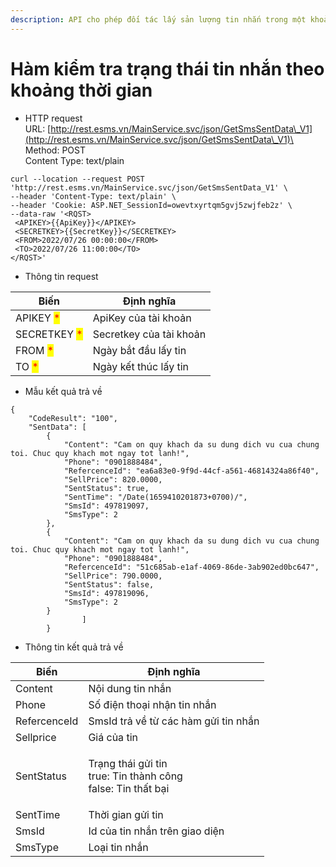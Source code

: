 ```yaml
---
description: API cho phép đối tác lấy sản lượng tin nhắn trong một khoảng thời gian
---
```


# Hàm kiểm tra trạng thái tin nhắn theo khoảng thời gian

* HTTP request\
  URL: [http://rest.esms.vn/MainService.svc/json/GetSmsSentData\_V1](http://rest.esms.vn/MainService.svc/json/GetSmsSentData\_V1)\
  Method: POST\
  Content Type: text/plain

```
curl --location --request POST 'http://rest.esms.vn/MainService.svc/json/GetSmsSentData_V1' \
--header 'Content-Type: text/plain' \
--header 'Cookie: ASP.NET_SessionId=owevtxyrtqm5gvj5zwjfeb2z' \
--data-raw '<RQST>
 <APIKEY>{{ApiKey}}</APIKEY>
 <SECRETKEY>{{SecretKey}}</SECRETKEY>
 <FROM>2022/07/26 00:00:00</FROM>
 <TO>2022/07/26 11:00:00</TO>
</RQST>'
```

* Thông tin request

| Biến                                         | Định nghĩa              |
| -------------------------------------------- | ----------------------- |
| APIKEY <mark style="color:red;">\*</mark>    | ApiKey của tài khoản    |
| SECRETKEY <mark style="color:red;">\*</mark> | Secretkey của tài khoản |
| FROM <mark style="color:red;">\*</mark>      | Ngày bắt đầu lấy tin    |
| TO <mark style="color:red;">\*</mark>        | Ngày kết thúc lấy tin   |

* Mẫu kết quả trả về

```
{
    "CodeResult": "100",
    "SentData": [
        {
            "Content": "Cam on quy khach da su dung dich vu cua chung toi. Chuc quy khach mot ngay tot lanh!",
            "Phone": "0901888484",
            "RefercenceId": "ea6a83e0-9f9d-44cf-a561-46814324a86f40",
            "SellPrice": 820.0000,
            "SentStatus": true,
            "SentTime": "/Date(1659410201873+0700)/",
            "SmsId": 497819097,
            "SmsType": 2
        },
        {
            "Content": "Cam on quy khach da su dung dich vu cua chung toi. Chuc quy khach mot ngay tot lanh!",
            "Phone": "0901888484",
            "RefercenceId": "51c685ab-e1af-4069-86de-3ab902ed0bc647",
            "SellPrice": 790.0000,
            "SentStatus": false,
            "SmsId": 497819096,
            "SmsType": 2
        }
                ]
        }
```

* Thông tin kết quả trả về

| Biến         | Định nghĩa                                                               |
| ------------ | ------------------------------------------------------------------------ |
| Content      | Nội dung tin nhắn                                                        |
| Phone        | Số điện thoại nhận tin nhắn                                              |
| RefercenceId | SmsId trả về từ các hàm gửi tin nhắn                                     |
| Sellprice    | Giá của tin                                                              |
| SentStatus   | <p>Trạng thái gửi tin<br>true: Tin thành công<br>false: Tin thất bại</p> |
| SentTime     | Thời gian gửi tin                                                        |
| SmsId        | Id của tin nhắn trên giao diện                                           |
| SmsType      | Loại tin nhắn                                                            |

